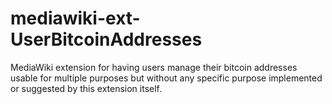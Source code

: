 # mediawiki-ext-UserBitcoinAddresses
MediaWiki extension for having users manage their bitcoin addresses usable for multiple purposes but without any specific purpose implemented or suggested by this extension itself.
